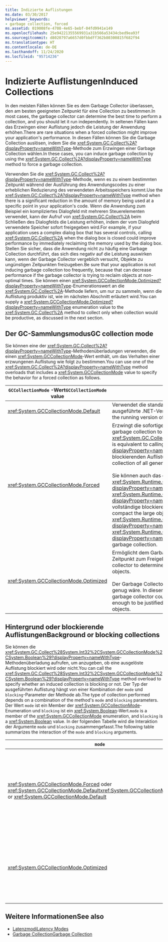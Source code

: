 ```yaml
---
title: Indizierte Auflistungen
ms.date: 03/30/2017
helpviewer_keywords:
- garbage collection, forced
ms.assetid: 019008fe-4708-4e65-bebf-04fd9941e149
ms.openlocfilehash: 25e94221355569931a31b566a53434cbed9ea93f
ms.sourcegitcommit: d8020797a6657d0fbbdff362b80300815f682f94
ms.translationtype: HT
ms.contentlocale: de-DE
ms.lasthandoff: 11/24/2020
ms.locfileid: "95714236"
---
```

# <a name="induced-collections"></a><span data-ttu-id="d7763-102">Indizierte Auflistungen</span><span class="sxs-lookup"><span data-stu-id="d7763-102">Induced Collections</span></span>

<span data-ttu-id="d7763-103">In den meisten Fällen können Sie es dem Garbage Collector überlassen, den am besten geeigneten Zeitpunkt für eine Collection zu bestimmen.</span><span class="sxs-lookup"><span data-stu-id="d7763-103">In most cases, the garbage collector can determine the best time to perform a collection, and you should let it run independently.</span></span> <span data-ttu-id="d7763-104">In seltenen Fällen kann das Erzwingen einer Auflistung jedoch die Leistung der Anwendung erhöhen.</span><span class="sxs-lookup"><span data-stu-id="d7763-104">There are rare situations when a forced collection might improve your application's performance.</span></span> <span data-ttu-id="d7763-105">In diesen Fällen können Sie die Garbage Collection auslösen, indem Sie die <xref:System.GC.Collect%2A?displayProperty=nameWithType>-Methode zum Erzwingen einer Garbage Collection wählen.</span><span class="sxs-lookup"><span data-stu-id="d7763-105">In these cases, you can induce garbage collection by using the <xref:System.GC.Collect%2A?displayProperty=nameWithType> method to force a garbage collection.</span></span>  
  
 <span data-ttu-id="d7763-106">Verwenden Sie die <xref:System.GC.Collect%2A?displayProperty=nameWithType>-Methode, wenn es zu einem bestimmten Zeitpunkt während der Ausführung des Anwendungscodes zu einer erheblichen Reduzierung des verwendeten Arbeitsspeichers kommt.</span><span class="sxs-lookup"><span data-stu-id="d7763-106">Use the <xref:System.GC.Collect%2A?displayProperty=nameWithType> method when there is a significant reduction in the amount of memory being used at a specific point in your application's code.</span></span> <span data-ttu-id="d7763-107">Wenn die Anwendung zum Beispiel ein kompliziertes Dialogfeld mit mehreren Steuerelementen verwendet, kann der Aufruf von <xref:System.GC.Collect%2A> beim Schließen des Dialogfelds die Leistung erhöhen, indem der vom Dialogfeld verwendete Speicher sofort freigegeben wird.</span><span class="sxs-lookup"><span data-stu-id="d7763-107">For example, if your application uses a complex dialog box that has several controls, calling <xref:System.GC.Collect%2A> when the dialog box is closed could improve performance by immediately reclaiming the memory used by the dialog box.</span></span> <span data-ttu-id="d7763-108">Stellen Sie sicher, dass die Anwendung nicht zu häufig eine Garbage Collection durchführt, das sich dies negativ auf die Leistung auswirken kann, wenn der Garbage Collector vergeblich versucht, Objekte zu ungünstigen Zeitpunkten freizugeben.</span><span class="sxs-lookup"><span data-stu-id="d7763-108">Be sure that your application is not inducing garbage collection too frequently, because that can decrease performance if the garbage collector is trying to reclaim objects at non-optimal times.</span></span> <span data-ttu-id="d7763-109">Sie können einen <xref:System.GCCollectionMode.Optimized?displayProperty=nameWithType>-Enumerationswert an die <xref:System.GC.Collect%2A>-Methode liefern, um nur zu sammeln, wenn die Auflistung produktiv ist, wie im nächsten Abschnitt erläutert wird.</span><span class="sxs-lookup"><span data-stu-id="d7763-109">You can supply a <xref:System.GCCollectionMode.Optimized?displayProperty=nameWithType> enumeration value to the <xref:System.GC.Collect%2A> method to collect only when collection would be productive, as discussed in the next section.</span></span>  
  
## <a name="gc-collection-mode"></a><span data-ttu-id="d7763-110">Der GC-Sammlungsmodus</span><span class="sxs-lookup"><span data-stu-id="d7763-110">GC collection mode</span></span>  

 <span data-ttu-id="d7763-111">Sie können eine der <xref:System.GC.Collect%2A?displayProperty=nameWithType>-Methodenüberladungen verwenden, die einen <xref:System.GCCollectionMode>-Wert enthält, um das Verhalten einer erzwungenen Auflistung wie folgt zu bestimmen.</span><span class="sxs-lookup"><span data-stu-id="d7763-111">You can use one of the <xref:System.GC.Collect%2A?displayProperty=nameWithType> method overloads that includes a <xref:System.GCCollectionMode> value to specify the behavior for a forced collection as follows.</span></span>  
  
|<span data-ttu-id="d7763-112">`GCCollectionMode` -Wert</span><span class="sxs-lookup"><span data-stu-id="d7763-112">`GCCollectionMode` value</span></span>|<span data-ttu-id="d7763-113">Beschreibung</span><span class="sxs-lookup"><span data-stu-id="d7763-113">Description</span></span>|  
|------------------------------|-----------------|  
|<xref:System.GCCollectionMode.Default>|<span data-ttu-id="d7763-114">Verwendet die standardmäßige Garbage Collection-Einstellung für die ausgeführte .NET-Version.</span><span class="sxs-lookup"><span data-stu-id="d7763-114">Uses the default garbage collection setting for the running version of .NET.</span></span>|  
|<xref:System.GCCollectionMode.Forced>|<span data-ttu-id="d7763-115">Erzwingt die sofortige Durchführung der Garbage Collection.</span><span class="sxs-lookup"><span data-stu-id="d7763-115">Forces garbage collection to occur immediately.</span></span> <span data-ttu-id="d7763-116">Dies entspricht dem Aufruf der <xref:System.GC.Collect?displayProperty=nameWithType>-Überladung.</span><span class="sxs-lookup"><span data-stu-id="d7763-116">This is equivalent to calling the <xref:System.GC.Collect?displayProperty=nameWithType> overload.</span></span> <span data-ttu-id="d7763-117">Dies führt zu einer vollständigen blockierenden Auflistung aller Generationen.</span><span class="sxs-lookup"><span data-stu-id="d7763-117">It results in a full blocking collection of all generations.</span></span><br /><br /> <span data-ttu-id="d7763-118">Sie können auch das große Objektheap komprimieren, indem Sie die <xref:System.Runtime.GCSettings.LargeObjectHeapCompactionMode%2A?displayProperty=nameWithType>-Eigenschaft auf <xref:System.Runtime.GCLargeObjectHeapCompactionMode.CompactOnce?displayProperty=nameWithType> festlegen, bevor Sie eine unmittelbare vollständige blockierende Garbage Collection erzwingen.</span><span class="sxs-lookup"><span data-stu-id="d7763-118">You can also compact the large object heap by setting the <xref:System.Runtime.GCSettings.LargeObjectHeapCompactionMode%2A?displayProperty=nameWithType> property to <xref:System.Runtime.GCLargeObjectHeapCompactionMode.CompactOnce?displayProperty=nameWithType> before forcing an immediate full blocking garbage collection.</span></span>|  
|<xref:System.GCCollectionMode.Optimized>|<span data-ttu-id="d7763-119">Ermöglicht dem Garbage Collector zu bestimmten, oder der aktuelle Zeitpunkt zum Freigeben von Objekten optimal ist.</span><span class="sxs-lookup"><span data-stu-id="d7763-119">Enables the garbage collector to determine whether the current time is optimal to reclaim objects.</span></span><br /><br /> <span data-ttu-id="d7763-120">Der Garbage Collector kann ermitteln, dass eine Auflistung nicht produktiv genug wäre. In diesem Fall kehrt er zurück, ohne Objekte freizugeben.</span><span class="sxs-lookup"><span data-stu-id="d7763-120">The garbage collector could determine that a collection would not be productive enough to be justified, in which case it will return without reclaiming objects.</span></span>|  
  
## <a name="background-or-blocking-collections"></a><span data-ttu-id="d7763-121">Hintergrund oder blockierende Auflistungen</span><span class="sxs-lookup"><span data-stu-id="d7763-121">Background or blocking collections</span></span>  

 <span data-ttu-id="d7763-122">Sie können die <xref:System.GC.Collect%28System.Int32%2CSystem.GCCollectionMode%2CSystem.Boolean%29?displayProperty=nameWithType>-Methodenüberladung aufrufen, um anzugeben, ob eine ausgelöste Auflistung blockiert wird oder nicht.</span><span class="sxs-lookup"><span data-stu-id="d7763-122">You can call the <xref:System.GC.Collect%28System.Int32%2CSystem.GCCollectionMode%2CSystem.Boolean%29?displayProperty=nameWithType> method overload to specify whether an induced collection is blocking or not.</span></span> <span data-ttu-id="d7763-123">Der Typ der ausgeführten Auflistung hängt von einer Kombination der `mode` und `blocking`-Parameter der Methode ab.</span><span class="sxs-lookup"><span data-stu-id="d7763-123">The type of collection performed depends on a combination of the method's `mode` and `blocking` parameters.</span></span> <span data-ttu-id="d7763-124">Der Wert `mode` ist ein Member der <xref:System.GCCollectionMode>-Enumeration und `blocking` ist ein <xref:System.Boolean>-Wert.</span><span class="sxs-lookup"><span data-stu-id="d7763-124">`mode` is a member of the <xref:System.GCCollectionMode> enumeration, and `blocking` is a <xref:System.Boolean> value.</span></span> <span data-ttu-id="d7763-125">In der folgenden Tabelle wird die Interaktion der Argumente `mode` und `blocking` zusammengefasst.</span><span class="sxs-lookup"><span data-stu-id="d7763-125">The following table summarizes the interaction of the `mode` and `blocking` arguments.</span></span>  
  
|`mode`|`blocking` = `true`|`blocking` = `false`|  
|------------|--------------------------|---------------------------|  
|<span data-ttu-id="d7763-126"><xref:System.GCCollectionMode.Forced> oder <xref:System.GCCollectionMode.Default></span><span class="sxs-lookup"><span data-stu-id="d7763-126"><xref:System.GCCollectionMode.Forced> or <xref:System.GCCollectionMode.Default></span></span>|<span data-ttu-id="d7763-127">Eine blockierende Auflistung wird so schnell wie möglich ausgeführt.</span><span class="sxs-lookup"><span data-stu-id="d7763-127">A blocking collection is performed as soon as possible.</span></span> <span data-ttu-id="d7763-128">Wenn eine Hintergrundauflistung ausgeführt wird und die Generation 0 oder 1 ist, löst die <xref:System.GC.Collect%28System.Int32%2CSystem.GCCollectionMode%2CSystem.Boolean%29>-Methode sofort eine blockierende Auflistung aus und wird zurückgegeben, wenn die Auflistung abgeschlossen ist.</span><span class="sxs-lookup"><span data-stu-id="d7763-128">If a background collection is in progress and generation is 0 or 1, the <xref:System.GC.Collect%28System.Int32%2CSystem.GCCollectionMode%2CSystem.Boolean%29> method immediately triggers a blocking collection and returns when the collection is finished.</span></span> <span data-ttu-id="d7763-129">Wenn eine Hintergrundauflistung ausgeführt wird und der `generation`-Parameter 2 ist, wartet die Methode, bis die Hintergrundauflistung beendet ist, löst eine blockierende Auflistung der Generation 2 aus und gibt dann zurück.</span><span class="sxs-lookup"><span data-stu-id="d7763-129">If a background collection is in progress and the `generation` parameter is 2, the method waits until the background collection is finished, triggers a blocking generation 2 collection, and then returns.</span></span>|<span data-ttu-id="d7763-130">Eine Auflistung wird so schnell wie möglich ausgeführt.</span><span class="sxs-lookup"><span data-stu-id="d7763-130">A collection is performed as soon as possible.</span></span> <span data-ttu-id="d7763-131">Die <xref:System.GC.Collect%28System.Int32%2CSystem.GCCollectionMode%2CSystem.Boolean%29>-Methode fordert eine Hintergrundauflistung, ist jedoch nicht garantiert. Je nach den Umständen wird eine blockierende Auflistung möglicherweise weiterhin ausgeführt.</span><span class="sxs-lookup"><span data-stu-id="d7763-131">The <xref:System.GC.Collect%28System.Int32%2CSystem.GCCollectionMode%2CSystem.Boolean%29> method requests a background collection, but this is not guaranteed; depending on the circumstances, a blocking collection may still be performed.</span></span> <span data-ttu-id="d7763-132">Wenn eine Hintergrundauflistung bereits ausgeführt wird, gibt die Methode sofort zurück.</span><span class="sxs-lookup"><span data-stu-id="d7763-132">If a background collection is already in progress, the method returns immediately.</span></span>|  
|<xref:System.GCCollectionMode.Optimized>|<span data-ttu-id="d7763-133">Eine blockierende Auflistung kann ausgeführt werden, je nach Zustand des Garbage Collectors und des `generation`-Parameters.</span><span class="sxs-lookup"><span data-stu-id="d7763-133">A blocking collection may be performed, depending on the state of the garbage collector and the `generation` parameter.</span></span> <span data-ttu-id="d7763-134">Der Garbage Collector versucht, eine optimale Leistung bereitzustellen.</span><span class="sxs-lookup"><span data-stu-id="d7763-134">The garbage collector tries to provide optimal performance.</span></span>|<span data-ttu-id="d7763-135">Eine Auflistung kann ausgeführt werden, je nach Zustand des Garbage Collectors.</span><span class="sxs-lookup"><span data-stu-id="d7763-135">A collection may be performed, depending on the state of the garbage collector.</span></span> <span data-ttu-id="d7763-136">Die <xref:System.GC.Collect%28System.Int32%2CSystem.GCCollectionMode%2CSystem.Boolean%29>-Methode fordert eine Hintergrundauflistung, ist jedoch nicht garantiert. Je nach den Umständen wird eine blockierende Auflistung möglicherweise weiterhin ausgeführt.</span><span class="sxs-lookup"><span data-stu-id="d7763-136">The <xref:System.GC.Collect%28System.Int32%2CSystem.GCCollectionMode%2CSystem.Boolean%29> method requests a background collection, but this is not guaranteed; depending on the circumstances, a blocking collection may still be performed.</span></span> <span data-ttu-id="d7763-137">Der Garbage Collector versucht, eine optimale Leistung bereitzustellen.</span><span class="sxs-lookup"><span data-stu-id="d7763-137">The garbage collector tries to provide optimal performance.</span></span> <span data-ttu-id="d7763-138">Wenn eine Hintergrundauflistung bereits ausgeführt wird, gibt die Methode sofort zurück.</span><span class="sxs-lookup"><span data-stu-id="d7763-138">If a background collection is already in progress, the method returns immediately.</span></span>|  
  
## <a name="see-also"></a><span data-ttu-id="d7763-139">Weitere Informationen</span><span class="sxs-lookup"><span data-stu-id="d7763-139">See also</span></span>

- [<span data-ttu-id="d7763-140">Latenzmodi</span><span class="sxs-lookup"><span data-stu-id="d7763-140">Latency Modes</span></span>](latency.md)
- [<span data-ttu-id="d7763-141">Garbage Collection</span><span class="sxs-lookup"><span data-stu-id="d7763-141">Garbage Collection</span></span>](index.md)
